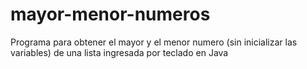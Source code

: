 # mayor-menor-numeros
Programa para obtener el mayor y el menor numero (sin inicializar las variables) de una lista ingresada por teclado en Java
